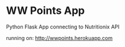 # WW Points App
Python Flask App connecting to Nutritionix API

running on: http://wwpoints.herokuapp.com